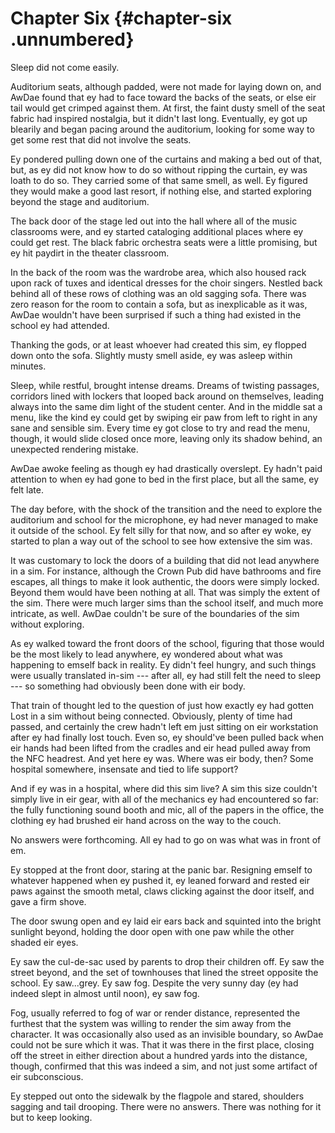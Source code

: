 Chapter Six {#chapter-six .unnumbered}
===========

Sleep did not come easily.

Auditorium seats, although padded, were not made for laying down on, and AwDae found that ey had to face toward the backs of the seats, or else eir tail would get crimped against them. At first, the faint dusty smell of the seat fabric had inspired nostalgia, but it didn't last long. Eventually, ey got up blearily and began pacing around the auditorium, looking for some way to get some rest that did not involve the seats.

Ey pondered pulling down one of the curtains and making a bed out of that, but, as ey did not know how to do so without ripping the curtain, ey was loath to do so. They carried some of that same smell, as well. Ey figured they would make a good last resort, if nothing else, and started exploring beyond the stage and auditorium.

The back door of the stage led out into the hall where all of the music classrooms were, and ey started cataloging additional places where ey could get rest. The black fabric orchestra seats were a little promising, but ey hit paydirt in the theater classroom.

In the back of the room was the wardrobe area, which also housed rack upon rack of tuxes and identical dresses for the choir singers. Nestled back behind all of these rows of clothing was an old sagging sofa. There was zero reason for the room to contain a sofa, but as inexplicable as it was, AwDae wouldn't have been surprised if such a thing had existed in the school ey had attended.

Thanking the gods, or at least whoever had created this sim, ey flopped down onto the sofa. Slightly musty smell aside, ey was asleep within minutes.

Sleep, while restful, brought intense dreams. Dreams of twisting passages, corridors lined with lockers that looped back around on themselves, leading always into the same dim light of the student center. And in the middle sat a menu, like the kind ey could get by swiping eir paw from left to right in any sane and sensible sim. Every time ey got close to try and read the menu, though, it would slide closed once more, leaving only its shadow behind, an unexpected rendering mistake.

AwDae awoke feeling as though ey had drastically overslept. Ey hadn't paid attention to when ey had gone to bed in the first place, but all the same, ey felt late.

The day before, with the shock of the transition and the need to explore the auditorium and school for the microphone, ey had never managed to make it outside of the school. Ey felt silly for that now, and so after ey woke, ey started to plan a way out of the school to see how extensive the sim was.

It was customary to lock the doors of a building that did not lead anywhere in a sim. For instance, although the Crown Pub did have bathrooms and fire escapes, all things to make it look authentic, the doors were simply locked. Beyond them would have been nothing at all. That was simply the extent of the sim. There were much larger sims than the school itself, and much more intricate, as well. AwDae couldn't be sure of the boundaries of the sim without exploring.

As ey walked toward the front doors of the school, figuring that those would be the most likely to lead anywhere, ey wondered about what was happening to emself back in reality. Ey didn't feel hungry, and such things were usually translated in-sim --- after all, ey had still felt the need to sleep --- so something had obviously been done with eir body.

That train of thought led to the question of just how exactly ey had gotten Lost in a sim without being connected. Obviously, plenty of time had passed, and certainly the crew hadn't left em just sitting on eir workstation after ey had finally lost touch. Even so, ey should've been pulled back when eir hands had been lifted from the cradles and eir head pulled away from the NFC headrest. And yet here ey was. Where was eir body, then? Some hospital somewhere, insensate and tied to life support?

And if ey was in a hospital, where did this sim live? A sim this size couldn't simply live in eir gear, with all of the mechanics ey had encountered so far: the fully functioning sound booth and mic, all of the papers in the office, the clothing ey had brushed eir hand across on the way to the couch.

No answers were forthcoming. All ey had to go on was what was in front of em.

Ey stopped at the front door, staring at the panic bar. Resigning emself to whatever happened when ey pushed it, ey leaned forward and rested eir paws against the smooth metal, claws clicking against the door itself, and gave a firm shove.

The door swung open and ey laid eir ears back and squinted into the bright sunlight beyond, holding the door open with one paw while the other shaded eir eyes.

Ey saw the cul-de-sac used by parents to drop their children off. Ey saw the street beyond, and the set of townhouses that lined the street opposite the school. Ey saw...grey. Ey saw fog. Despite the very sunny day (ey had indeed slept in almost until noon), ey saw fog.

Fog, usually referred to fog of war or render distance, represented the furthest that the system was willing to render the sim away from the character. It was occasionally also used as an invisible boundary, so AwDae could not be sure which it was. That it was there in the first place, closing off the street in either direction about a hundred yards into the distance, though, confirmed that this was indeed a sim, and not just some artifact of eir subconscious.

Ey stepped out onto the sidewalk by the flagpole and stared, shoulders sagging and tail drooping. There were no answers. There was nothing for it but to keep looking.
